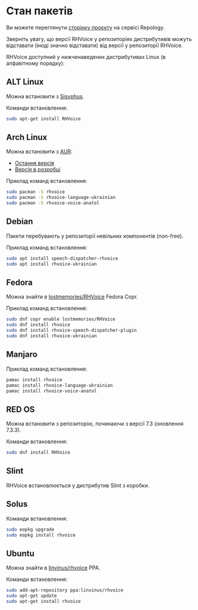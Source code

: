 # Стан пакетів

Ви можете переглянути [сторінку проєкту](https://repology.org/project/rhvoice/versions) на сервісі Repology.

Зверніть увагу, що версії RHVoice у репозиторіях дистрибутивів можуть відставати (іноді значно відставати) від версії у репозиторії RHVoice.

RHVoice доступний у нижченаведених дистрибутивах Linux (в алфавітному порядку):

## ALT Linux

Можна встановити з [Sisyphus](https://packages.altlinux.org/).

Команди встановлення:

```bash
sudo apt-get install RHVoice
```

## Arch Linux

Можна встановити з [AUR](https://aur.archlinux.org/):

* [Остання версія](https://aur.archlinux.org/packages/rhvoice/)
* [Версія в розробці](https://aur.archlinux.org/packages/rhvoice-git/)

Приклад команд встановлення:

```bash
sudo pacman -S rhvoice
sudo pacman -S rhvoice-language-ukrainian
sudo pacman -S rhvoice-voice-anatol
```

## Debian

Пакети перебувають у репозиторії невільних компонентів (non-free).

Приклад команд встановлення:

```bash
sudo apt install speech-dispatcher-rhvoice
sudo apt install rhvoice-ukrainian
```

## Fedora

Можна знайти в [lostmemories/RHVoice](https://copr.fedorainfracloud.org/coprs/lostmemories/)
Fedora Copr.

Приклад команд встановлення:

```bash
sudo dnf copr enable lostmemories/RHVoice
sudo dnf install rhvoice
sudo dnf install rhvoice-speech-dispatcher-plugin
sudo dnf install rhvoice-ukrainian
```

## Manjaro

Приклад команд встановлення:

```bash
pamac install rhvoice
pamac install rhvoice-language-ukrainian
pamac install rhvoice-voice-anatol
```

## RED OS

Можна встановити з репозиторію, починаючи з версії 7.3 (оновлення 7.3.3).

Команди встановлення:

```bash
sudo dnf install RHVoice
```

## Slint

RHVoice встановлюється у дистрибутив Slint з коробки.

## Solus

Команди встановлення:

```bash
sudo eopkg upgrade
sudo eopkg install rhvoice
```

## Ubuntu

Можна знайти в [linvinus/rhvoice](https://launchpad.net/~linvinus/+archive/ubuntu/rhvoice/)
PPA.

Команди встановлення:

```bash
sudo add-apt-repository ppa:linvinus/rhvoice
sudo apt-get update
sudo apt-get install rhvoice
```
